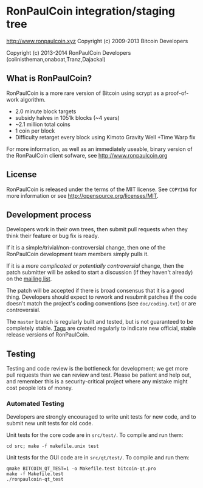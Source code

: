 RonPaulCoin integration/staging tree
================================

http://www.ronpaulcoin.xyz
Copyright (c) 2009-2013 Bitcoin Developers

Copyright (c) 2013-2014 RonPaulCoin Developers (colinistheman,onaboat,Tranz,Dajackal)

What is RonPaulCoin?
----------------

RonPaulCoin is a more rare version of Bitcoin using scrypt as a proof-of-work algorithm.
 - 2.0 minute block targets
 - subsidy halves in 1051k blocks (~4 years)
 - ~2.1 million total coins
 - 1 coin per block
 - Difficulty retarget every block using Kimoto Gravity Well +Time Warp fix

For more information, as well as an immediately useable, binary version of
the RonPaulCoin client sofware, see
http://www.ronpaulcoin.org

License
-------

RonPaulCoin is released under the terms of the MIT license. See `COPYING` for more
information or see http://opensource.org/licenses/MIT.

Development process
-------------------

Developers work in their own trees, then submit pull requests when they think
their feature or bug fix is ready.

If it is a simple/trivial/non-controversial change, then one of the RonPaulCoin
development team members simply pulls it.

If it is a *more complicated or potentially controversial* change, then the patch
submitter will be asked to start a discussion (if they haven't already) on the
[mailing list](http://sourceforge.net/mailarchive/forum.php?forum_name=bitcoin-development).

The patch will be accepted if there is broad consensus that it is a good thing.
Developers should expect to rework and resubmit patches if the code doesn't
match the project's coding conventions (see `doc/coding.txt`) or are
controversial.

The `master` branch is regularly built and tested, but is not guaranteed to be
completely stable. [Tags](https://github.com/bitcoin/bitcoin/tags) are created
regularly to indicate new official, stable release versions of RonPaulCoin.

Testing
-------

Testing and code review is the bottleneck for development; we get more pull
requests than we can review and test. Please be patient and help out, and
remember this is a security-critical project where any mistake might cost people
lots of money.

### Automated Testing

Developers are strongly encouraged to write unit tests for new code, and to
submit new unit tests for old code.

Unit tests for the core code are in `src/test/`. To compile and run them:

    cd src; make -f makefile.unix test

Unit tests for the GUI code are in `src/qt/test/`. To compile and run them:

    qmake BITCOIN_QT_TEST=1 -o Makefile.test bitcoin-qt.pro
    make -f Makefile.test
    ./ronpaulcoin-qt_test

